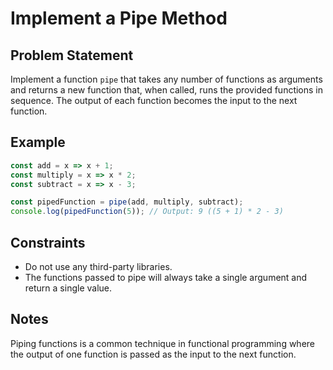 # Implement a Pipe Method

## Problem Statement
Implement a function `pipe` that takes any number of functions as arguments and returns a new function that, when called, runs the provided functions in sequence. The output of each function becomes the input to the next function.

## Example
```javascript
const add = x => x + 1;
const multiply = x => x * 2;
const subtract = x => x - 3;

const pipedFunction = pipe(add, multiply, subtract);
console.log(pipedFunction(5)); // Output: 9 ((5 + 1) * 2 - 3)
```

## Constraints
  - Do not use any third-party libraries.
  - The functions passed to pipe will always take a single argument and return a single value.

## Notes
Piping functions is a common technique in functional programming where the output of one function is passed as the input to the next function.
